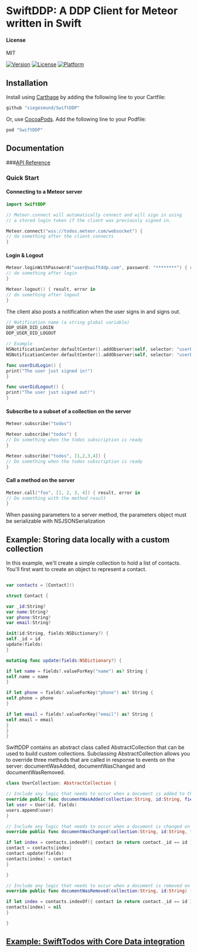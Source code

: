 # SwiftDDP: A DDP Client for Meteor written in Swift

#### License
MIT  

[![Version](https://img.shields.io/cocoapods/v/SwiftDDP.svg?style=flat)](http://cocoapods.org/pods/SwiftDDP)
[![License](https://img.shields.io/cocoapods/l/SwiftDDP.svg?style=flat)](http://cocoapods.org/pods/SwiftDDP)
[![Platform](https://img.shields.io/cocoapods/p/SwiftDDP.svg?style=flat)](http://cocoapods.org/pods/SwiftDDP)

## Installation

Install using [Carthage](https://github.com/Carthage/Carthage) by adding the following line to your Cartfile:

```ruby
github "siegesmund/SwiftDDP"
```

Or, use [CocoaPods](http://cocoapods.org). Add the following line to your Podfile:

```ruby
pod "SwiftDDP"
```

## Documentation
###[API Reference](https://siegesmund.github.io/SwiftDDP)

### Quick Start

#### Connecting to a Meteor server

```swift
import SwiftDDP 

// Meteor.connect will automatically connect and will sign in using
// a stored login token if the client was previously signed in.

Meteor.connect("wss://todos.meteor.com/websocket") {
// do something after the client connects
}
```

#### Login & Logout
```swift
Meteor.loginWithPassword("user@swiftddp.com", password: "********") { result, error in 
// do something after login
}

Meteor.logout() { result, error in 
// do something after logout
}
``` 
The client also posts a notification when the user signs in and signs out.
```swift
// Notification name (a string global variable)
DDP_USER_DID_LOGIN
DDP_USER_DID_LOGOUT

// Example
NSNotificationCenter.defaultCenter().addObserver(self, selector: "userDidLogin", name: DDP_USER_DID_LOGIN, object: nil)
NSNotificationCenter.defaultCenter().addObserver(self, selector: "userDidLogout", name: DDP_USER_DID_LOGOUT, object: nil)

func userDidLogin() {
print("The user just signed in!")
}

func userDidLogout() {
print("The user just signed out!")
}
```

#### Subscribe to a subset of a collection on the server
```swift
Meteor.subscribe("todos") 

Meteor.subscribe("todos") {
// Do something when the todos subscription is ready
}

Meteor.subscribe("todos", [1,2,3,4]) {
// Do something when the todos subscription is ready
} 
```

#### Call a method on the server ###
```swift
Meteor.call("foo", [1, 2, 3, 4]) { result, error in
// Do something with the method result
}
```
When passing parameters to a server method, the parameters object must be serializable with NSJSONSerialization


## Example: Storing data locally with a custom collection ##
In this example, we'll create a simple collection to hold a list of contacts. You'll first want to create an object to represent a contact.  
```swift

var contacts = [Contact]()

struct Contact {

var _id:String?
var name:String?
var phone:String?
var email:String?

init(id:String, fields:NSDictionary?) {
self._id = id
update(fields)
}

mutating func update(fields:NSDictionary?) {

if let name = fields?.valueForKey("name") as? String {
self.name = name
}

if let phone = fields?.valueForKey("phone") as? String {
self.phone = phone
}

if let email = fields?.valueForKey("email") as? String {
self.email = email
}
}
}

```
SwiftDDP contains an abstract class called AbstractCollection that can be used to build custom collections. Subclassing AbstractCollection allows you to override three methods that are called in response to events on the server: documentWasAdded, documentWasChanged and documentWasRemoved.  
```swift
class UserCollection: AbstractCollection {

// Include any logic that needs to occur when a document is added to the collection on the server
override public func documentWasAdded(collection:String, id:String, fields:NSDictionary?) {
let user = User(id, fields)
users.append(user)
}

// Include any logic that needs to occur when a document is changed on the server
override public func documentWasChanged(collection:String, id:String, fields:NSDictionary?, cleared:[String]?) {

if let index = contacts.indexOf({ contact in return contact._id == id }) {
contact = contacts[index]
contact.update(fields)
contacts[index] = contact	
}

}

// Include any logic that needs to occur when a document is removed on the server
override public func documentWasRemoved(collection:String, id:String) {

if let index = contacts.indexOf({ contact in return contact._id == id }) {
contacts[index] = nil
}

}
```

## [Example: SwiftTodos with Core Data integration](https://github.com/siegesmund/SwiftTodos)